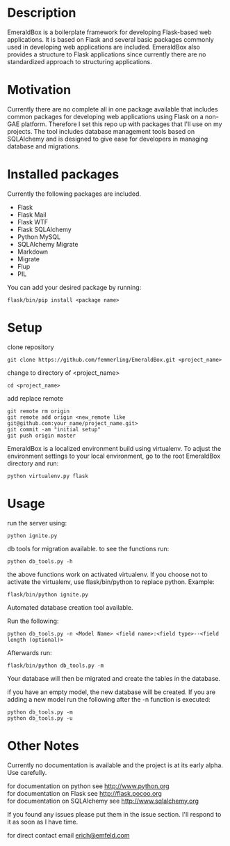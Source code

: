 # Description

EmeraldBox is a boilerplate framework for developing Flask-based web applications. 
It is based on Flask and several basic packages commonly used in developing web applications are included.
EmeraldBox also provides a structure to Flask applications since currently there are no standardized approach to structuring applications.

# Motivation
Currently there are no complete all in one package available that includes common packages for developing web applications using Flask on a non-GAE platform.
Therefore I set this repo up with packages that I'll use on my projects.
The tool includes database management tools based on SQLAlchemy and is designed to give ease for developers in managing database and migrations.

# Installed packages

Currently the following packages are included.
* Flask
* Flask Mail
* Flask WTF
* Flask SQLAlchemy
* Python MySQL
* SQLAlchemy Migrate
* Markdown
* Migrate
* Flup
* PIL

You can add your desired package by running:

    flask/bin/pip install <package name>

# Setup

clone repository

    git clone https://github.com/femmerling/EmeraldBox.git <project_name>

change to directory of <project_name>

    cd <project_name>

add replace remote

    git remote rm origin
    git remote add origin <new_remote like git@github.com:your_name/project_name.git>
    git commit -am "initial setup"
    git push origin master

EmeraldBox is a localized environment build using virtualenv.
To adjust the environment settings to your local environment, go to the root EmeraldBox directory and run:

	python virtualenv.py flask

# Usage

run the server using:
		
	python ignite.py

db tools for migration available. to see the functions run:

	python db_tools.py -h

the above functions work on activated virtualenv. If you choose not to activate the virtualenv, use flask/bin/python to replace python.
Example:

	flask/bin/python ignite.py

Automated database creation tool available.

Run the following:

    python db_tools.py -n <Model Name> <field name>:<field type>--<field length (optional)>

Afterwards run:

    flask/bin/python db_tools.py -m

Your database will then be migrated and create the tables in the database.

if you have an empty model, the new database will be created. If you are adding a new model run the following after the -n function is executed:

    python db_tools.py -m
    python db_tools.py -u


# Other Notes

Currently no documentation is available and the project is at its early alpha. Use carefully.

for documentation on python see http://www.python.org <br>
for documentation on Flask see http://flask.pocoo.org <br>
for documentation on SQLAlchemy see http://www.sqlalchemy.org <br>

If you found any issues please put them in the issue section. I'll respond to it as soon as I have time.

for direct contact email erich@emfeld.com


